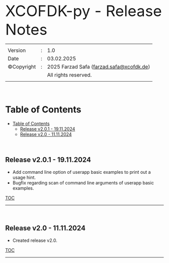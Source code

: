 <font size="7">XCOFDK-py - Release Notes</font> <br>
<table>
  <tr>
    <th></th>
    <th></th>
    <th></th>
  </tr>
  <tr>
     <td>Version</td>
     <td>:</td>
     <td>1.0</td>
  </tr>
  <tr>
     <td>Date</td>
     <td>:</td>
     <td>03.02.2025</td>
  </tr>
  <tr>
     <td>&copy<c>Copyright</c></td>
     <td>:</td>
     <td>2025 Farzad Safa (<a href>farzad.safa@xcofdk.de</a>)</td>
  </tr>
  <tr>
     <td> </td>
     <td></td>
     <td>All rights reserved.</td>
  </tr>
  <tr>
     <td> </td>
     <td> </td>
     <td> </td>
  </tr>
</table>

<br>


# Table of Contents
<!-- TOC depthFrom:1 depthTo:6 withLinks:1 updateOnSave:1 orderedList:0 -->
- [Table of Contents](#table-of-contents)
  - [Release v2.0.1 - 19.11.2024](#release-v201---19112024)
  - [Release v2.0 - 11.11.2024](#release-v20---11112024)
<!-- /TOC -->

<br>


## Release v2.0.1 - 19.11.2024

- Add command line option of userapp basic examples to print out a usage hint.
- Bugfix regarding scan of command line arguments of userapp basic examples.

[TOC](#table-of-contents)
______

<br>


## Release v2.0 - 11.11.2024

- Created release v2.0.

[TOC](#table-of-contents)
______
